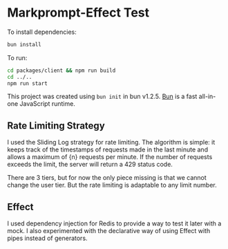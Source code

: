 # Markprompt-Effect Test

To install dependencies:

```bash
bun install
```

To run:

```bash
cd packages/client && npm run build
cd ../..
npm run start
```

This project was created using `bun init` in bun v1.2.5. [Bun](https://bun.sh) is a fast all-in-one JavaScript runtime.

## Rate Limiting Strategy

I used the Sliding Log strategy for rate limiting. The algorithm is simple: it keeps track of the timestamps of requests made in the last minute and allows a maximum of {n} requests per minute. If the number of requests exceeds the limit, the server will return a 429 status code.

There are 3 tiers, but for now the only piece missing is that we cannot change the user tier. But the rate limiting is adaptable to any limit number.

## Effect

I used dependency injection for Redis to provide a way to test it later with a mock.
I also experimented with the declarative way of using Effect with pipes instead of generators.
